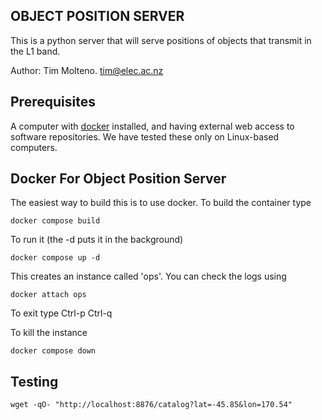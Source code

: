 ## OBJECT POSITION SERVER

This is a python server that will serve positions of objects that transmit in the L1 band.

Author: Tim Molteno. tim@elec.ac.nz

## Prerequisites

A computer with [docker](https://docker.io) installed, and having external web access to software repositories. We have tested these only on Linux-based computers.

## Docker For Object Position Server

The easiest way to build this is to use docker. To build the container type

    docker compose build

To run it (the -d puts it in the background)

    docker compose up -d

This creates an instance called 'ops'. You can check the logs using 

    docker attach ops

To exit type Ctrl-p Ctrl-q

    
To kill the instance

    docker compose down

    
## Testing

    wget -qO- "http://localhost:8876/catalog?lat=-45.85&lon=170.54"
